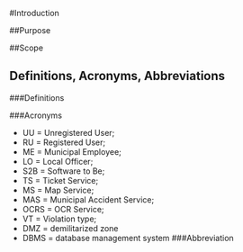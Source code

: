 #Introduction

##Purpose

##Scope

## Definitions, Acronyms, Abbreviations
###Definitions

###Acronyms 
* UU = Unregistered User;
* RU = Registered User;
* ME = Municipal Employee;
* LO = Local Officer;
* S2B = Software to Be;
* TS = Ticket Service;
* MS = Map Service;
* MAS = Municipal Accident Service;
* OCRS = OCR Service;
* VT = Violation type;
* DMZ = demilitarized zone
* DBMS = database management system
###Abbreviation

